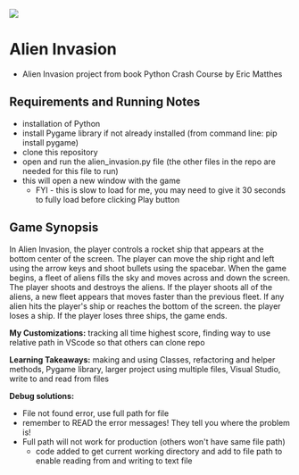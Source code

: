    <img src="https://i.pinimg.com/originals/f7/b7/5e/f7b75eb944d396a563820ecdc002eb74.gif"
    style="center"
     /> 

# Alien Invasion
- Alien Invasion project from book Python Crash Course by Eric Matthes

## Requirements and Running Notes
- installation of Python
- install Pygame library if not already installed (from command line: pip install pygame)
- clone this repository
- open and run the alien_invasion.py file (the other files in the repo are needed for this file to run)
- this will open a new window with the game
    - FYI - this is slow to load for me, you may need to give it 30 seconds to fully load before clicking Play button

## Game Synopsis
In Alien Invasion, the player controls a rocket ship that appears at the bottom center of the screen. The player can move the ship right and left using the arrow keys and shoot bullets using the spacebar. When the game begins, a fleet of aliens fills the sky and moves across and down the screen. The player shoots and destroys the aliens. If the player shoots all of the aliens, a new fleet appears that moves faster than the previous fleet. If any alien hits the player's ship or reaches the bottom of the screen. the player loses a ship. If the player loses three ships, the game ends.

**My Customizations:** tracking all time highest score, finding way to use relative path in VScode so that others can clone repo

**Learning Takeaways:** making and using Classes, refactoring and helper methods, Pygame library, larger project using multiple files, Visual Studio, write to and read from files

**Debug solutions:**
- File not found error, use full path for file
- remember to READ the error messages! They tell you where the problem is!
- Full path will not work for production (others won't have same file path)
    - code added to get current working directory and add to file path to enable reading from and writing to text file